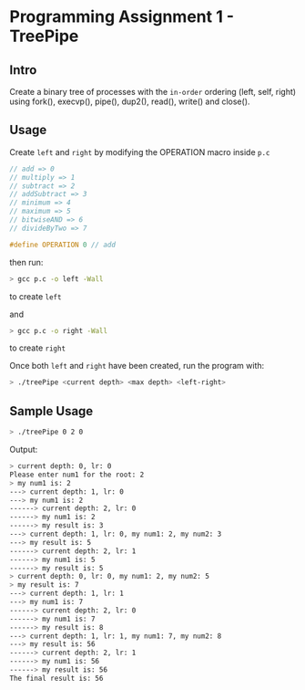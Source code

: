 # Programming Assignment 1 - TreePipe

## Intro

Create a binary tree of processes with the `in-order` ordering (left, self, right) using fork(), execvp(), pipe(), dup2(), read(), write() and close().

## Usage

Create `left` and `right` by modifying the OPERATION macro inside `p.c`

```C
// add => 0
// multiply => 1
// subtract => 2
// addSubtract => 3
// minimum => 4
// maximum => 5
// bitwiseAND => 6
// divideByTwo => 7

#define OPERATION 0 // add
```

then run:

```bash
> gcc p.c -o left -Wall
```

to create `left`

and

```bash
> gcc p.c -o right -Wall
```

to create `right`

Once both `left` and `right` have been created, run the program with:

```bash
> ./treePipe <current depth> <max depth> <left-right>
```

## Sample Usage

```bash
> ./treePipe 0 2 0
```

Output:

```bash
> current depth: 0, lr: 0
Please enter num1 for the root: 2
> my num1 is: 2
---> current depth: 1, lr: 0
---> my num1 is: 2
------> current depth: 2, lr: 0
------> my num1 is: 2
------> my result is: 3
---> current depth: 1, lr: 0, my num1: 2, my num2: 3
---> my result is: 5
------> current depth: 2, lr: 1
------> my num1 is: 5
------> my result is: 5
> current depth: 0, lr: 0, my num1: 2, my num2: 5
> my result is: 7
---> current depth: 1, lr: 1
---> my num1 is: 7
------> current depth: 2, lr: 0
------> my num1 is: 7
------> my result is: 8
---> current depth: 1, lr: 1, my num1: 7, my num2: 8
---> my result is: 56
------> current depth: 2, lr: 1
------> my num1 is: 56
------> my result is: 56
The final result is: 56
```
